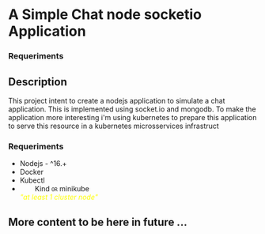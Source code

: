 # A Simple Chat node socketio Application 

### Requeriments

## Description

This project intent to create a nodejs application to simulate a chat application. This is implemented using socket.io and mongodb. To make the application more interesting i'm using kubernetes to prepare this application to serve this resource in a kubernetes microsservices infrastruct 

### Requeriments
- Nodejs - ^16.+
- Docker 
- Kubectl <br>
- <span style="margin: 30px;"> Kind <pre style="display: inline; font-size: 10px; margin-top: 10px;">OR</pre> minikube </span>
<em style="display: block; color: yellow"> "at least 1 cluster node" </em>

## More content to be here in future ... 

